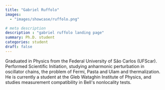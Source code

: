 ```yaml
---
title: "Gabriel Ruffolo"
images: 
  - "images/showcase/ruffolo.png"

# meta description
description : "gabriel ruffolo landing page"
summary: Ph.D. student
categories: student
draft: false
---
```


Graduated in Physics from the Federal University of São Carlos (UFScar). Performed Scientific Initiation, studying anharmonic perturbation in oscillator chains, the problem of Fermi, Pasta and Ulam and thermalization. He is currently a student at the Gleb Wataghin Institute of Physics, and studies measurement compatibility in Bell's nonlocality tests.
